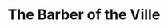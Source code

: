 ---
title: "The Barber of the Ville"
url: /cedarville/the-barber-of-the-ville/
shop: hairdresser
---